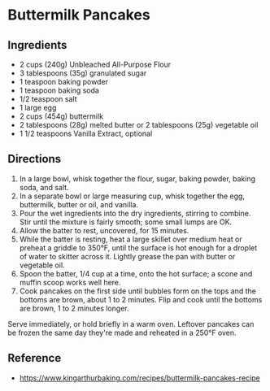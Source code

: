 # Buttermilk Pancakes

## Ingredients

- 2 cups (240g) Unbleached All-Purpose Flour
- 3 tablespoons (35g) granulated sugar
- 1 teaspoon baking powder
- 1 teaspoon baking soda
- 1/2 teaspoon salt
- 1 large egg
- 2 cups (454g) buttermilk
- 2 tablespoons (28g) melted butter or 2 tablespoons (25g) vegetable oil
- 1 1/2 teaspoons Vanilla Extract, optional

## Directions

1. In a large bowl, whisk together the flour, sugar, baking powder, baking soda, and salt.
2. In a separate bowl or large measuring cup, whisk together the egg, buttermilk, butter or oil, and vanilla.
3. Pour the wet ingredients into the dry ingredients, stirring to combine. Stir until the mixture is fairly smooth; some small lumps are OK.
4. Allow the batter to rest, uncovered, for 15 minutes.
5. While the batter is resting, heat a large skillet over medium heat or preheat a griddle to 350°F, until the surface is hot enough for a droplet of water to skitter across it. Lightly grease the pan with butter or vegetable oil.
6. Spoon the batter, 1/4 cup at a time, onto the hot surface; a scone and muffin scoop works well here.
7. Cook pancakes on the first side until bubbles form on the tops and the bottoms are brown, about 1 to 2 minutes. Flip and cook until the bottoms are brown, 1 to 2 minutes longer.

Serve immediately, or hold briefly in a warm oven. Leftover pancakes can be frozen the same day they're made and reheated in a 250°F oven.

## Reference

- <https://www.kingarthurbaking.com/recipes/buttermilk-pancakes-recipe>
